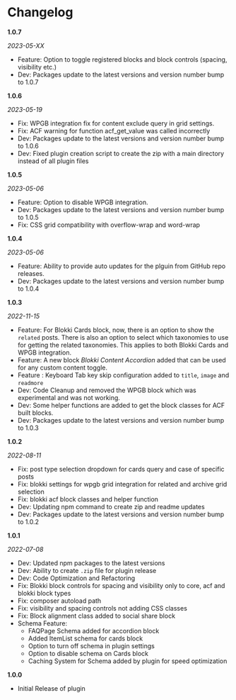 # Changelog

**1.0.7**

*2023-05-XX*

- Feature: Option to toggle registered blocks and block controls (spacing, visibility etc.)
- Dev: Packages update to the latest versions and version number bump to 1.0.7

**1.0.6**

*2023-05-19*

- Fix: WPGB integration fix for content exclude query in grid settings.
- Fix: ACF warning for function acf_get_value was called incorrectly
- Dev: Packages update to the latest versions and version number bump to 1.0.6
- Dev: Fixed plugin creation script to create the zip with a main directory instead of all plugin files

**1.0.5**

*2023-05-06*

- Feature: Option to disable WPGB integration.
- Dev: Packages update to the latest versions and version number bump to 1.0.5
- Fix: CSS grid compatibility with overflow-wrap and word-wrap

**1.0.4**

*2023-05-06*

- Feature: Ability to provide auto updates for the plguin from GitHub repo releases.
- Dev: Packages update to the latest versions and version number bump to 1.0.4

**1.0.3**

*2022-11-15*

- Feature: For Blokki Cards block, now, there is an option to show the `related` posts. There is also an option to select which taxonomies to use for getting the related taxonomies. This applies to both Blokki Cards and WPGB integration.
- Feature: A new block *Blokki Content Accordion* added that can be used for any custom content toggle. 
- Feature : Keyboard Tab key skip configuration added to `title`, `image` and `readmore`
- Dev: Code Cleanup and removed the WPGB block which was experimental and was not working.
- Dev: Some helper functions are added to get the block classes for ACF built blocks.
- Dev: Packages update to the latest versions and version number bump to 1.0.3


**1.0.2**

*2022-08-11*

- Fix: post type selection dropdown for cards query and case of specific posts
- Fix: blokki settings for wpgb grid integration for related and archive grid selection
- Fix: blokki acf block classes and helper function
- Dev: Updating npm command to create zip and readme updates
- Dev: Packages update to the latest versions and version number bump to 1.0.2

**1.0.1**

*2022-07-08*

- Dev: Updated npm packages to the latest versions
- Dev: Ability to create `.zip` file for plugin release
- Dev: Code Optimization and Refactoring
- Fix: Blokki block controls for spacing and visibility only to core, acf and blokki block types
- Fix: composer autoload path
- Fix: visibility and spacing controls not adding CSS classes
- Fix: Block alignment class added to social share block
- Schema Feature:
    - FAQPage Schema added for accordion block
    - Added ItemList schema for cards block
    - Option to turn off schema in plugin settings
    - Option to disable schema on Cards block
    - Caching System for Schema added by plugin for speed optimization

**1.0.0**

* Initial Release of plugin
